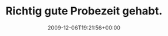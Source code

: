 ---
retweeted: false
source: <a href="http://twitter.com" rel="nofollow">Twitter Web Client</a>
entities:
  hashtags: []
  symbols: []
  user_mentions:
  - name: Philip
    screen_name: PhilOnFire
    indices:
    - '66'
    - '77'
    id_str: '739681261'
    id: '739681261'
  urls: []
display_text_range:
- '0'
- '107'
favorite_count: '0'
id_str: '6407318733'
truncated: false
retweet_count: '0'
id: '6407318733'
created_at: Sun Dec 06 19:21:56 +0000 2009
favorited: false
full_text: Richtig gute Probezeit gehabt. Alles Familie. Jetzt mit dem Herrn [@philonfire](https://twitter.com/philonfire)
  um die Wette nach Jena fahrn.
lang: de
tags:
- pesos:twitter
date: '2009-12-06T19:21:56+00:00'
src: https://twitter.com/bascht/status/6407318733
original_url: https://twitter.com/bascht/status/6407318733
type: twitter_tweet
text: Richtig gute Probezeit gehabt. Alles Familie. Jetzt mit dem Herrn [@philonfire](https://twitter.com/philonfire)
  um die Wette nach Jena fahrn.
title: 'Richtig gute Probezeit gehabt. '

---